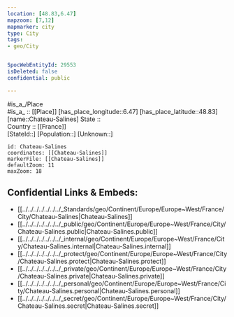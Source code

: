 ```yaml
---
location: [48.83,6.47] 
mapzoom: [7,12] 
mapmarker: city 
type: City
tags:
- geo/City


SpocWebEntityId: 29553
isDeleted: false
confidential: public

---
```

#is_a_/Place  
#is_a_ :: [[Place]] 
[has_place_longitude::6.47] 
[has_place_latitude::48.83] 
[name::Chateau-Salines] 
State ::  
Country :: [[France]]  
[StateId::] 
[Population::] 
[Unknown::] 


```leaflet
id: Chateau-Salines
coordinates: [[Chateau-Salines]] 
markerFile: [[Chateau-Salines]] 
defaultZoom: 11 
maxZoom: 18
```


## Confidential Links & Embeds: 
- [[../../../../../../../_Standards/geo/Continent/Europe/Europe~West/France/City/Chateau-Salines|Chateau-Salines]] 
- [[../../../../../../../_public/geo/Continent/Europe/Europe~West/France/City/Chateau-Salines.public|Chateau-Salines.public]] 
- [[../../../../../../../_internal/geo/Continent/Europe/Europe~West/France/City/Chateau-Salines.internal|Chateau-Salines.internal]] 
- [[../../../../../../../_protect/geo/Continent/Europe/Europe~West/France/City/Chateau-Salines.protect|Chateau-Salines.protect]] 
- [[../../../../../../../_private/geo/Continent/Europe/Europe~West/France/City/Chateau-Salines.private|Chateau-Salines.private]] 
- [[../../../../../../../_personal/geo/Continent/Europe/Europe~West/France/City/Chateau-Salines.personal|Chateau-Salines.personal]] 
- [[../../../../../../../_secret/geo/Continent/Europe/Europe~West/France/City/Chateau-Salines.secret|Chateau-Salines.secret]] 
